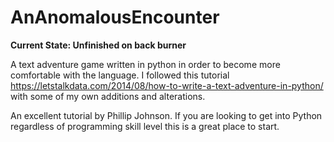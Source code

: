 # AnAnomalousEncounter
**Current State: Unfinished on back burner**

A text adventure game written in python in order to become more comfortable with the language. I followed this tutorial https://letstalkdata.com/2014/08/how-to-write-a-text-adventure-in-python/ with some of my own additions and alterations.

An excellent tutorial by Phillip Johnson. If you are looking to get into Python regardless of programming skill level this is a great place to start.
